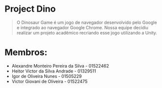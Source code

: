 # Project Dino

> O Dinosaur Game é um jogo de navegador desenvolvido pelo Google e integrado ao navegador Google Chrome. Nossa equipe decidiu realizar um projeto acadêmico recriando esse jogo utilizando a Unity.

# Membros:

- Alexandre Monteiro Pereira da Silva - 01522462
- Heitor Victor da Silva Andrade - 01329511
- Igor de Oliveira Nunes - 01505229
- Victor Giovani de Oliveira - 01522475
